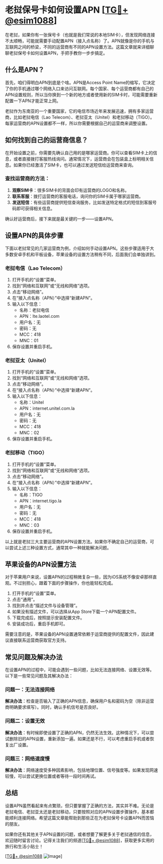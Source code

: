 # 老挝保号卡如何设置APN [[TG💪+ @esim1088](https://t.me/s/esim1088)]

在老挝，如果你有一张保号卡（也就是我们常说的本地SIM卡），但发现网络连接不太顺畅，可能就需要手动配置APN（接入点名称）了。APN就像是你的手机与互联网之间的桥梁，不同的运营商有不同的APN设置方法。这篇文章就来详细聊聊老挝保号卡如何设置APN，手把手教你一步步搞定。

## 什么是APN？

首先，咱们得明白APN到底是个啥。APN是Access Point Name的缩写，它决定了你的手机通过哪个网络入口来访问互联网。每个国家、每个运营商都有自己的APN设置规则，所以当你换到一个新的地方或者使用新的SIM卡时，可能需要重新配置一下APN才能正常上网。

老挝作为东南亚的一个重要国家，它的电信市场近年来发展迅速，拥有多家运营商，比如老挝电信（Lao Telecom）、老挝亚太（Unitel）和老挝移动（TIGO）。每家运营商的APN设置都不一样，所以你需要根据自己的运营商来调整设置。

## 如何找到自己的运营商信息？

在开始设置之前，你需要先确认自己用的是哪家运营商。你可以查看SIM卡上的信息，或者直接拨打客服热线询问。通常情况下，运营商会在包装盒上标明相关信息。如果你已经激活了SIM卡，也可以通过发送短信给运营商来查询。

### 查找运营商的方法：

1. **观察SIM卡**：很多SIM卡的背面会印有运营商的LOGO和名称。
2. **联系客服**：拨打运营商的客服电话，询问你的SIM卡属于哪家运营商。
3. **发送短信**：有些运营商提供短信查询服务，比如发送特定格式的短信到客服号码即可获得相关信息。

确认好运营商后，接下来就是最关键的一步——设置APN。

## 设置APN的具体步骤

下面以老挝常见的几家运营商为例，介绍如何手动设置APN。这些步骤适用于大多数安卓手机和平板设备，苹果设备的设置方法稍有不同，后面我们会单独讲到。

### 老挝电信（Lao Telecom）

1. 打开手机的“设置”菜单。
2. 找到“网络和互联网”或“无线和网络”选项。
3. 点击“移动网络”。
4. 在“接入点名称（APN）”中选择“新建APN”。
5. 输入以下信息：
   - 名称：老挝电信
   - APN：lte.laotel.com
   - 用户名：无
   - 密码：无
   - MCC：418
   - MNC：01
6. 保存设置并重启手机。

### 老挝亚太（Unitel）

1. 打开手机的“设置”菜单。
2. 找到“网络和互联网”或“无线和网络”选项。
3. 点击“移动网络”。
4. 在“接入点名称（APN）”中选择“新建APN”。
5. 输入以下信息：
   - 名称：Unitel
   - APN：internet.unitel.com.la
   - 用户名：无
   - 密码：无
   - MCC：418
   - MNC：02
6. 保存设置并重启手机。

### 老挝移动（TIGO）

1. 打开手机的“设置”菜单。
2. 找到“网络和互联网”或“无线和网络”选项。
3. 点击“移动网络”。
4. 在“接入点名称（APN）”中选择“新建APN”。
5. 输入以下信息：
   - 名称：TIGO
   - APN：internet.tigo.la
   - 用户名：无
   - 密码：无
   - MCC：418
   - MNC：03
6. 保存设置并重启手机。

以上就是老挝三大主要运营商的APN设置方法。如果你不确定自己的运营商，可以尝试上述三种设置方式，通常其中一种就能解决问题。

## 苹果设备的APN设置方法

对于苹果用户来说，设置APN的过程稍微复杂一些，因为iOS系统不像安卓那样直观。不过别担心，跟着下面的步骤操作，你也能轻松完成。

1. 打开手机的“设置”菜单。
2. 点击“通用”。
3. 找到并点击“描述文件与设备管理”。
4. 如果没有描述文件，可以选择从App Store下载一个APN配置文件。
5. 下载完成后，按照提示安装配置文件。
6. 安装成功后，重启手机即可。

需要注意的是，苹果设备的APN设置通常依赖于运营商提供的配置文件，因此建议直接联系运营商获取官方支持。

## 常见问题及解决办法

在设置APN的过程中，可能会遇到一些问题，比如无法连接网络、设置无效等。以下是一些常见问题及其解决办法：

### 问题一：无法连接网络

**解决办法**：检查是否输入了正确的APN信息，确保用户名和密码为空（除非运营商明确要求填写）。同时，确认手机信号是否良好。

### 问题二：设置无效

**解决办法**：有时候即使设置了正确的APN，仍然无法生效。这种情况下，可以尝试删除旧的APN设置，重新添加一遍。如果还是不行，可以考虑重启手机或者恢复出厂设置。

### 问题三：网络速度慢

**解决办法**：网络速度受多种因素影响，包括地理位置、信号强度等。如果发现网速较慢，可以尝试更换位置或者等待一段时间再试。

## 总结

设置APN虽然看起来有点繁琐，但只要掌握了正确的方法，其实并不难。无论是老挝电信、老挝亚太还是老挝移动，只要按照对应的APN设置步骤操作，基本都能顺利连接网络。希望这篇文章能帮助到那些正在为老挝保号卡设置APN而苦恼的朋友。

如果你还有其他关于APN设置的问题，或者想要了解更多关于老挝通信的信息，欢迎随时留言讨论。记得关注我们的频道[[TG💪+ @esim1088](https://t.me/s/esim1088)]，获取更多实用的旅行和生活小贴士！

[[TG💪+ @esim1088](https://t.me/s/esim1088) ![Image](https://i.postimg.cc/4NQfJmqS/Snipaste-2025-05-13-00-14-12.png)]